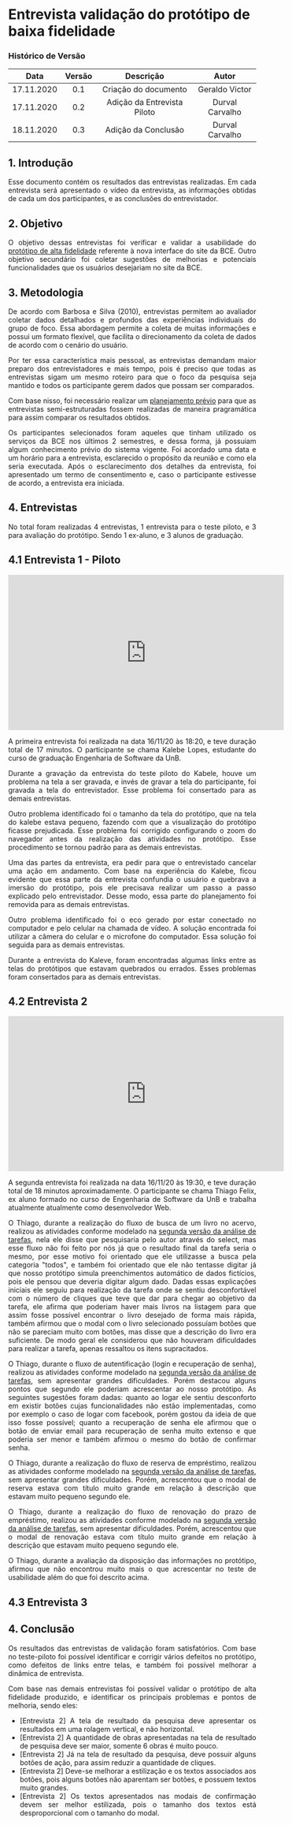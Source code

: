 # Entrevista validação do protótipo de baixa fidelidade

### Histórico de Versão

|    Data    | Versão |      Descrição       |     Autor      |
| :--------: | :----: | :------------------: | :------------: |
| 17.11.2020 |  0.1   | Criação do documento | Geraldo Victor |
| 17.11.2020 |  0.2   | Adição da Entrevista Piloto | Durval Carvalho |
| 18.11.2020 |  0.3   | Adição da Conclusão | Durval Carvalho |

<div align="justify">

## 1. Introdução

Esse documento contém os resultados das entrevistas realizadas. Em cada entrevista será apresentado o vídeo da entrevista, as informações obtidas de cada um dos participantes, e as conclusões do entrevistador.

## 2. Objetivo

O objetivo dessas entrevistas foi verificar e validar a usabilidade do [protótipo de alta fidelidade](pages/ponto_de_controle_6/high_fidelity_prototype.md) referente à nova interface do site da BCE. Outro objetivo secundário foi coletar sugestões de melhorias e potenciais funcionalidades que os usuários desejariam no site da BCE.

## 3. Metodologia

De acordo com Barbosa e Silva (2010), entrevistas permitem ao avaliador coletar dados detalhados e profundos das experiências individuais do grupo de foco. Essa abordagem permite a coleta de muitas informações e possui um formato flexível, que facilita o direcionamento da coleta de dados de acordo com o cenário do usuário.

Por ter essa característica mais pessoal, as entrevistas demandam maior preparo dos entrevistadores e mais tempo, pois é preciso que todas as entrevistas sigam um mesmo roteiro para que o foco da pesquisa seja mantido e todos os participante gerem dados que possam ser comparados.

Com base nisso, foi necessário realizar um [planejamento prévio](pages/ponto_de_controle_6/plan_aval_prot_alta_fidelidade_entrevistas.md) para que as entrevistas semi-estruturadas fossem realizadas de maneira pragramática para assim comparar os resultados obtidos.

Os participantes selecionados foram aqueles que tinham utilizado os serviços da BCE nos últimos 2 semestres, e dessa forma, já possuiam algum conhecimento prévio do sistema vigente. Foi acordado uma data e um horário para a entrevista, esclarecido o propósito da reunião e como ela seria executada. Após o esclarecimento dos detalhes da entrevista, foi apresentado um termo de consentimento e, caso o participante estivesse de acordo, a entrevista era iniciada.

## 4. Entrevistas

No total foram realizadas 4 entrevistas, 1 entrevista para o teste piloto, e 3 para avaliação do protótipo. Sendo 1 ex-aluno, e 3 alunos de graduação.

## 4.1 Entrevista 1 - Piloto

<p align='center'>
    <iframe width="560" height="315" src="https://www.youtube.com/embed/6VvEZP4t8pg" frameborder="0" allow="accelerometer; autoplay; clipboard-write; encrypted-media; gyroscope; picture-in-picture" allowfullscreen></iframe>
</p>

A primeira entrevista foi realizada na data 16/11/20 às 18:20, e teve duração total de 17 minutos. O participante se chama Kalebe Lopes, estudante do curso de graduação Engenharia de Software da UnB.

Durante a gravação da entrevista do teste piloto do Kabele, houve um problema na tela a ser gravada, e invés de gravar a tela do participante, foi gravada a tela do entrevistador. Esse problema foi consertado para as demais entrevistas.

Outro problema identificado foi o tamanho da tela do protótipo, que na tela do kalebe estava pequeno, fazendo com que a visualização do protótipo ficasse prejudicada. Esse problema foi corrigido configurando o zoom do navegador antes da realização das atividades no protótipo. Esse procedimento se tornou padrão para as demais entrevistas.

Uma das partes da entrevista, era pedir para que o entrevistado cancelar uma ação em andamento. Com base na experiência do Kalebe, ficou evidente que essa parte da entrevista confundia o usuário e quebrava a imersão do protótipo, pois ele precisava realizar um passo a passo explicado pelo entrevistador. Desse modo, essa parte do planejamento foi removida para as demais entrevistas.  

Outro problema identificado foi o eco gerado por estar conectado no computador e pelo celular na chamada de vídeo. A solução encontrada foi utilizar a câmera do celular e o microfone do computador. Essa solução foi seguida para as demais entrevistas.

Durante a entrevista do Kaleve, foram encontradas algumas links entre as telas do protótipos que estavam quebrados ou errados. Esses problemas foram consertados para as demais entrevistas.

## 4.2 Entrevista 2

<p align='center'>
    <iframe width="560" height="315" src="https://www.youtube.com/embed/LkpACo6xQ6A" frameborder="0" allow="accelerometer; autoplay; clipboard-write; encrypted-media; gyroscope; picture-in-picture" allowfullscreen></iframe>
</p>

A segunda entrevista foi realizada na data 16/11/20 às 19:30, e teve duração total de 18 minutos aproximadamente. O participante se chama Thiago Felix, ex aluno formado no curso de Engenharia de Software da UnB e trabalha atualmente atualmente como desenvolvedor Web.

O Thiago, durante a realização do fluxo de busca de um livro no acervo, realizou as atividades conforme modelado na [segunda versão da análise de tarefas](/pages/ponto_de_controle_4/analise_tarefa_v2.md), nela ele disse que pesquisaria pelo autor através do select, mas esse fluxo não foi feito por nós já que o resultado final da tarefa seria o mesmo, por esse motivo foi orientado que ele utilizasse a busca pela categoria "todos", e também foi orientado que ele não tentasse digitar já que nosso protótipo simula preenchimentos automático de dados fictícios, pois ele pensou que deveria digitar algum dado. Dadas essas explicações iniciais ele seguiu para realização da tarefa onde se sentiu desconfortável com o número de cliques que teve que dar para chegar ao objetivo da tarefa, ele afirma que poderiam haver mais livros na listagem para que assim fosse possível encontrar o livro desejado de forma mais rápida, também afirmou que o modal com o livro selecionado possuíam botões que não se pareciam muito com botões, mas disse que a descrição do livro era suficiente. De modo geral ele considerou que não houveram dificuldades para realizar a tarefa, apenas ressaltou os itens supracitados.

O Thiago, durante o fluxo de autentificação (login e recuperação de senha), realizou as atividades conforme modelado na [segunda versão da análise de tarefas](/pages/ponto_de_controle_4/analise_tarefa_v2.md), sem apresentar grandes dificuldades. Porém destacou alguns pontos que segundo ele poderiam acrescentar ao nosso protótipo. As seguintes sugestões foram dadas: quanto ao logar ele sentiu desconforto em existir botões cujas funcionalidades não estão implementadas, como por exemplo o caso de logar com facebook, porém gostou da ideia de que isso fosse possível; quanto a recuperação de senha ele afirmou que o botão de enviar email para recuperação de senha muito extenso e que poderia ser menor e também afirmou o mesmo do botão de confirmar senha. 

O Thiago, durante a realização do fluxo de reserva de empréstimo, realizou as atividades conforme modelado na [segunda versão da análise de tarefas](/pages/ponto_de_controle_4/analise_tarefa_v2.md), sem apresentar grandes dificuldades. Porém, acrescentou que o modal de reserva estava com título muito grande em relação à descrição que estavam muito pequeno segundo ele.

O Thiago, durante a realização do fluxo de renovação do prazo de empréstimo, realizou as atividades conforme modelado na [segunda versão da análise de tarefas](/pages/ponto_de_controle_4/analise_tarefa_v2.md), sem apresentar dificuldades. Porém, acrescentou que o modal de renovação estava com título muito grande em relação à descrição que estavam muito pequeno segundo ele.

O Thiago, durante a avaliação da disposição das informações no protótipo, afirmou que não encontrou muito mais o que acrescentar no teste de usabilidade além do que foi descrito acima.

## 4.3 Entrevista 3

<p align='center'>

</p>


## 4. Conclusão

Os resultados das entrevistas de validação foram satisfatórios. Com base no teste-piloto foi possível identificar e corrigir vários defeitos no protótipo, como defeitos de links entre telas, e também foi possível melhorar a dinâmica de entrevista.

Com base nas demais entrevistas foi possível validar o protótipo de alta fidelidade produzido, e identificar os principais problemas e pontos de melhoria, sendo eles:

- [Entrevista 2] A tela de resultado da pesquisa deve apresentar os resultados em uma rolagem vertical, e não horizontal.
- [Entrevista 2] A quantidade de obras apresentadas na tela de resultado de pesquisa deve ser maior, somente 6 obras é muito pouco.
- [Entrevista 2] Já na tela de resultado da pesquisa, deve possuir alguns botões de ação, para assim reduzir a quantidade de cliques.
- [Entrevista 2] Deve-se melhorar a estilização e os textos associados aos botões, pois alguns botões não aparentam ser botões, e possuem textos muito grandes.
- [Entrevista 2] Os textos apresentados nas modais de confirmação devem ser melhor estilizada, pois o tamanho dos textos está desproporcional com o tamanho do modal.

</div>
